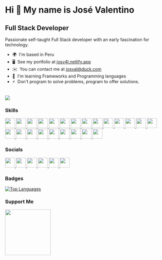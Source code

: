 # Hi 👋 My name is José Valentino

## Full Stack Developer

Passionate self-taught Full Stack developer with an early fascination for technology.

-  🌍  I'm based in Peru
-  🖥️  See my portfolio at [josv4l.netlify.app](http://josv4l.netlify.app/)
-  ✉️  You can contact me at [josval@duck.com](mailto:josval@duck.com)
-  🧠  I'm learning Frameworks and Programming languages
-  ⚡  Don't program to solve problems, program to offer solutions.
   <br /><br />

<a href="https://www.twitch.tv/heyy_josval" target="_blank" rel="noreferrer"><img
src="https://img.shields.io/twitch/status/heyy_josval?logo=twitchsx&style=for-the-badge&color=a855f7&labelColor=1c1917&label=TWITCH+STATUS" /></a>

### Skills

<p align="left">
<a href="https://developer.mozilla.org/en-US/docs/Web/JavaScript" target="_blank" rel="noreferrer">
   <picture>
      <source media="(prefers-color-scheme: dark)" srcset="https://raw.githubusercontent.com/danielcranney/readme-generator/main/public/icons/skills/javascript-colored.svg" />
      <source media="(prefers-color-scheme: light)" srcset="https://raw.githubusercontent.com/danielcranney/readme-generator/main/public/icons/skills/javascript-colored.svg" />
      <img src="https://raw.githubusercontent.com/danielcranney/readme-generator/main/public/icons/skills/javascript-colored.svg" width="32" height="32" />
   </picture>
</a>
<a href="https://learn.microsoft.com/en-us/cpp/?view=msvc-170" target="_blank" rel="noreferrer">
   <picture>
      <source media="(prefers-color-scheme: dark)" srcset="https://raw.githubusercontent.com/danielcranney/readme-generator/main/public/icons/skills/cplusplus-colored.svg" />
      <source media="(prefers-color-scheme: light)" srcset="https://raw.githubusercontent.com/danielcranney/readme-generator/main/public/icons/skills/cplusplus-colored.svg" />
      <img src="https://raw.githubusercontent.com/danielcranney/readme-generator/main/public/icons/skills/cplusplus-colored.svg" width="32" height="32" />
   </picture>
</a>
<a href="https://www.python.org/" target="_blank" rel="noreferrer">
   <picture>
      <source media="(prefers-color-scheme: dark)" srcset="https://raw.githubusercontent.com/danielcranney/readme-generator/main/public/icons/skills/python-colored.svg" />
      <source media="(prefers-color-scheme: light)" srcset="https://raw.githubusercontent.com/danielcranney/readme-generator/main/public/icons/skills/python-colored.svg" />
      <img src="https://raw.githubusercontent.com/danielcranney/readme-generator/main/public/icons/skills/python-colored.svg" width="32" height="32" />
   </picture>
</a>
<a href="https://git-scm.com/" target="_blank" rel="noreferrer">
   <picture>
      <source media="(prefers-color-scheme: dark)" srcset="https://raw.githubusercontent.com/danielcranney/readme-generator/main/public/icons/skills/git-colored.svg" />
      <source media="(prefers-color-scheme: light)" srcset="https://raw.githubusercontent.com/danielcranney/readme-generator/main/public/icons/skills/git-colored.svg" />
      <img src="https://raw.githubusercontent.com/danielcranney/readme-generator/main/public/icons/skills/git-colored.svg" width="32" height="32" />
   </picture>
</a>
<a href="https://developer.mozilla.org/en-US/docs/Glossary/HTML5" target="_blank" rel="noreferrer">
   <picture>
      <source media="(prefers-color-scheme: dark)" srcset="https://raw.githubusercontent.com/danielcranney/readme-generator/main/public/icons/skills/html5-colored.svg" />
      <source media="(prefers-color-scheme: light)" srcset="https://raw.githubusercontent.com/danielcranney/readme-generator/main/public/icons/skills/html5-colored.svg" />
      <img src="https://raw.githubusercontent.com/danielcranney/readme-generator/main/public/icons/skills/html5-colored.svg" width="32" height="32" />
   </picture>
</a>
<a href="https://www.w3.org/TR/CSS/#css" target="_blank" rel="noreferrer">
   <picture>
      <source media="(prefers-color-scheme: dark)" srcset="https://raw.githubusercontent.com/danielcranney/readme-generator/main/public/icons/skills/css3-colored.svg" />
      <source media="(prefers-color-scheme: light)" srcset="https://raw.githubusercontent.com/danielcranney/readme-generator/main/public/icons/skills/css3-colored.svg" />
      <img src="https://raw.githubusercontent.com/danielcranney/readme-generator/main/public/icons/skills/css3-colored.svg" width="32" height="32" />
   </picture>
</a>
<a href="https://react.dev/" target="_blank" rel="noreferrer">
   <picture>
      <source media="(prefers-color-scheme: dark)" srcset="https://raw.githubusercontent.com/danielcranney/readme-generator/main/public/icons/skills/react-colored.svg" />
      <source media="(prefers-color-scheme: light)" srcset="https://raw.githubusercontent.com/danielcranney/readme-generator/main/public/icons/skills/react-colored.svg" />
      <img src="https://raw.githubusercontent.com/danielcranney/readme-generator/main/public/icons/skills/react-colored.svg" width="32" height="32" />
   </picture>
</a>
<a href="https://svelte.dev/" target="_blank" rel="noreferrer">
   <picture>
      <source media="(prefers-color-scheme: dark)" srcset="https://raw.githubusercontent.com/danielcranney/readme-generator/main/public/icons/skills/svelte-colored.svg" />
      <source media="(prefers-color-scheme: light)" srcset="https://raw.githubusercontent.com/danielcranney/readme-generator/main/public/icons/skills/svelte-colored.svg" />
      <img src="https://raw.githubusercontent.com/danielcranney/readme-generator/main/public/icons/skills/svelte-colored.svg" width="32" height="32" />
   </picture>
</a>
<a href="https://chakra-ui.com/" target="_blank" rel="noreferrer">
   <picture>
      <source media="(prefers-color-scheme: dark)" srcset="https://raw.githubusercontent.com/danielcranney/readme-generator/main/public/icons/skills/chakra-colored.svg" />
      <source media="(prefers-color-scheme: light)" srcset="https://raw.githubusercontent.com/danielcranney/readme-generator/main/public/icons/skills/chakra-colored.svg" />
      <img src="https://raw.githubusercontent.com/danielcranney/readme-generator/main/public/icons/skills/chakra-colored.svg" width="32" height="32" />
   </picture>
</a>
<a href="https://tailwindcss.com/" target="_blank" rel="noreferrer">
   <picture>
      <source media="(prefers-color-scheme: dark)" srcset="https://raw.githubusercontent.com/danielcranney/readme-generator/main/public/icons/skills/tailwindcss-colored.svg" />
      <source media="(prefers-color-scheme: light)" srcset="https://raw.githubusercontent.com/danielcranney/readme-generator/main/public/icons/skills/tailwindcss-colored.svg" />
      <img src="https://raw.githubusercontent.com/danielcranney/readme-generator/main/public/icons/skills/tailwindcss-colored.svg" width="32" height="32" />
   </picture>
</a>
<a href="https://mui.com/" target="_blank" rel="noreferrer">
   <picture>
      <source media="(prefers-color-scheme: dark)" srcset="https://raw.githubusercontent.com/danielcranney/readme-generator/main/public/icons/skills/materialui-colored.svg" />
      <source media="(prefers-color-scheme: light)" srcset="https://raw.githubusercontent.com/danielcranney/readme-generator/main/public/icons/skills/materialui-colored.svgg" />
      <img src="https://raw.githubusercontent.com/danielcranney/readme-generator/main/public/icons/skills/materialui-colored.svg" width="32" height="32" />
   </picture>
</a>
<a href="https://getbootstrap.com/" target="_blank" rel="noreferrer">
   <picture>
      <source media="(prefers-color-scheme: dark)" srcset="https://raw.githubusercontent.com/danielcranney/readme-generator/main/public/icons/skills/bootstrap-colored.svg" />
      <source media="(prefers-color-scheme: light)" srcset="https://raw.githubusercontent.com/danielcranney/readme-generator/main/public/icons/skills/bootstrap-colored.svg" />
      <img src="https://raw.githubusercontent.com/danielcranney/readme-generator/main/public/icons/skills/bootstrap-colored.svg" width="32" height="32" />
   </picture>
</a>
<a href="https://sass-lang.com/" target="_blank" rel="noreferrer">
   <picture>
      <source media="(prefers-color-scheme: dark)" srcset="https://raw.githubusercontent.com/danielcranney/readme-generator/main/public/icons/skills/sass-colored.svg" />
      <source media="(prefers-color-scheme: light)" srcset="https://raw.githubusercontent.com/danielcranney/readme-generator/main/public/icons/skills/sass-colored.svg" />
      <img src="https://raw.githubusercontent.com/danielcranney/readme-generator/main/public/icons/skills/sass-colored.svg" width="32" height="32" />
   </picture>
</a>
<a href="https://vitejs.dev/" target="_blank" rel="noreferrer">
   <picture>
      <source media="(prefers-color-scheme: dark)" srcset="https://raw.githubusercontent.com/danielcranney/readme-generator/main/public/icons/skills/vite-colored.svg" />
      <source media="(prefers-color-scheme: light)" srcset="https://raw.githubusercontent.com/danielcranney/readme-generator/main/public/icons/skills/vite-colored.svg" />
      <img src="https://raw.githubusercontent.com/danielcranney/readme-generator/main/public/icons/skills/vite-colored.svg" width="32" height="32" />
   </picture>
</a>
<a href="https://nextjs.org/docs" target="_blank" rel="noreferrer">
   <picture>
      <source media="(prefers-color-scheme: dark)" srcset="https://raw.githubusercontent.com/danielcranney/readme-generator/main/public/icons/skills/nextjs-colored.svg" />
      <source media="(prefers-color-scheme: light)" srcset="https://raw.githubusercontent.com/danielcranney/readme-generator/main/public/icons/skills/nextjs-colored.svg" />
      <img src="https://raw.githubusercontent.com/danielcranney/readme-generator/main/public/icons/skills/nextjs-colored.svg" width="32" height="32" />
   </picture>
</a>
<a href="https://nodejs.org/en" target="_blank" rel="noreferrer">
   <picture>
      <source media="(prefers-color-scheme: dark)" srcset="https://raw.githubusercontent.com/danielcranney/readme-generator/main/public/icons/skills/nodejs-colored.svg" />
      <source media="(prefers-color-scheme: light)" srcset="https://raw.githubusercontent.com/danielcranney/readme-generator/main/public/icons/skills/nodejs-colored.svg" />
      <img src="https://raw.githubusercontent.com/danielcranney/readme-generator/main/public/icons/skills/nodejs-colored.svg" width="32" height="32" />
   </picture>
</a>
<a href="https://www.mongodb.com/" target="_blank" rel="noreferrer">
   <picture>
      <source media="(prefers-color-scheme: dark)" srcset="https://raw.githubusercontent.com/danielcranney/readme-generator/main/public/icons/skills/mongodb-colored.svg" />
      <source media="(prefers-color-scheme: light)" srcset="https://raw.githubusercontent.com/danielcranney/readme-generator/main/public/icons/skills/mongodb-colored.svg" />
      <img src="https://raw.githubusercontent.com/danielcranney/readme-generator/main/public/icons/skills/mongodb-colored.svg" width="32" height="32" />
   </picture>
</a>
<a href="https://firebase.google.com/" target="_blank" rel="noreferrer">
   <picture>
      <source media="(prefers-color-scheme: dark)" srcset="https://raw.githubusercontent.com/danielcranney/readme-generator/main/public/icons/skills/firebase-colored.svg" />
      <source media="(prefers-color-scheme: light)" srcset="https://raw.githubusercontent.com/danielcranney/readme-generator/main/public/icons/skills/firebase-colored.svg" />
      <img src="https://raw.githubusercontent.com/danielcranney/readme-generator/main/public/icons/skills/firebase-colored.svg" width="32" height="32" />
   </picture>
</a>
<a href="https://expressjs.com/" target="_blank" rel="noreferrer">
   <picture>
      <source media="(prefers-color-scheme: dark)" srcset="https://raw.githubusercontent.com/danielcranney/readme-generator/main/public/icons/skills/express-colored.svg" />
      <source media="(prefers-color-scheme: light)" srcset="https://raw.githubusercontent.com/danielcranney/readme-generator/main/public/icons/skills/express-colored.svg" />
      <img src="https://raw.githubusercontent.com/danielcranney/readme-generator/main/public/icons/skills/express-colored.svg" width="32" height="32" />
   </picture>
</a>
<a href="https://www.mysql.com/" target="_blank" rel="noreferrer">
   <picture>
      <source media="(prefers-color-scheme: dark)" srcset="https://raw.githubusercontent.com/danielcranney/readme-generator/main/public/icons/skills/mysql-colored.svg" />
      <source media="(prefers-color-scheme: light)" srcset="https://raw.githubusercontent.com/danielcranney/readme-generator/main/public/icons/skills/mysql-colored.svg" />
      <img src="https://raw.githubusercontent.com/danielcranney/readme-generator/main/public/icons/skills/mysql-colored.svg" width="32" height="32" />
   </picture>
</a>
<a href="https://www.linux.org/" target="_blank" rel="noreferrer">
   <picture>
      <source media="(prefers-color-scheme: dark)" srcset="https://raw.githubusercontent.com/danielcranney/readme-generator/main/public/icons/skills/linux-colored.svg" />
      <source media="(prefers-color-scheme: light)" srcset="https://raw.githubusercontent.com/danielcranney/readme-generator/main/public/icons/skills/linux-colored.svg" />
      <img src="https://raw.githubusercontent.com/danielcranney/readme-generator/main/public/icons/skills/linux-colored.svg" width="32" height="32" />
   </picture>
</a>
<a href="https://www.adobe.com/uk/products/photoshop.html" target="_blank" rel="noreferrer">
   <picture>
      <source media="(prefers-color-scheme: dark)" srcset="https://raw.githubusercontent.com/danielcranney/readme-generator/main/public/icons/skills/photoshop-colored.svg" />
      <source media="(prefers-color-scheme: light)" srcset="https://raw.githubusercontent.com/danielcranney/readme-generator/main/public/icons/skills/photoshop-colored.svg" />
      <img src="https://raw.githubusercontent.com/danielcranney/readme-generator/main/public/icons/skills/photoshop-colored.svg" width="32" height="32" />
   </picture>
</a>
<a href="https://www.figma.com/" target="_blank" rel="noreferrer">
   <picture>
      <source media="(prefers-color-scheme: dark)" srcset="https://raw.githubusercontent.com/danielcranney/readme-generator/main/public/icons/skills/figma-colored.svg" />
      <source media="(prefers-color-scheme: light)" srcset="https://raw.githubusercontent.com/danielcranney/readme-generator/main/public/icons/skills/figma-colored.svg" />
      <img src="https://raw.githubusercontent.com/danielcranney/readme-generator/main/public/icons/skills/figma-colored.svg" width="32" height="32" />
   </picture>
</a>
</p>
                    
### Socials
                  
                  
<p align="left">

   <a href="https://www.dev.to/josv4l" target="_blank" rel="noreferrer">
      <picture>
         <source media="(prefers-color-scheme: dark)" srcset="https://raw.githubusercontent.com/danielcranney/readme-generator/main/public/icons/socials/devdotto-dark.svg" />
         <source media="(prefers-color-scheme: light)" srcset="https://raw.githubusercontent.com/danielcranney/readme-generator/main/public/icons/socials/devdotto.svg" />
         <img src="https://raw.githubusercontent.com/danielcranney/readme-generator/main/public/icons/socials/devdotto.svg" width="32" height="32" />
      </picture>
   </a>
   <a href="https://www.github.com/heyy-josval" target="_blank" rel="noreferrer">
      <picture>
         <source media="(prefers-color-scheme: dark)" srcset="https://raw.githubusercontent.com/danielcranney/readme-generator/main/public/icons/socials/github-dark.svg" />
         <source media="(prefers-color-scheme: light)" srcset="https://raw.githubusercontent.com/danielcranney/readme-generator/main/public/icons/socials/github.svg" />
         <img src="https://raw.githubusercontent.com/danielcranney/readme-generator/main/public/icons/socials/github.svg" width="32" height="32" />
      </picture>
   </a>
   <a href="http://www.instagram.com/heyy.josval" target="_blank" rel="noreferrer">
      <picture>
         <source media="(prefers-color-scheme: dark)" srcset="https://raw.githubusercontent.com/danielcranney/readme-generator/main/public/icons/socials/instagram.svg" />
         <source media="(prefers-color-scheme: light)" srcset="https://raw.githubusercontent.com/danielcranney/readme-generator/main/public/icons/socials/instagram.svg" />
<img src="https://raw.githubusercontent.com/danielcranney/readme-generator/main/public/icons/socials/instagram.svg" width="32" height="32" />
      </picture>
   </a>
   <a href="https://www.linkedin.com/in/josval" target="_blank" rel="noreferrer">
                    <picture>
                    <source media="(prefers-color-scheme: dark)" srcset="https://raw.githubusercontent.com/danielcranney/readme-generator/main/public/icons/socials/linkedin.svg" />
                    <source media="(prefers-color-scheme: light)" srcset="https://raw.githubusercontent.com/danielcranney/readme-generator/main/public/icons/socials/linkedin.svg" />
                    <img src="https://raw.githubusercontent.com/danielcranney/readme-generator/main/public/icons/socials/linkedin.svg" width="32" height="32" />
                    </picture>
                    </a>
                      <a href="https://www.x.com/heyy_josval" target="_blank" rel="noreferrer">
                    <picture>
                    <source media="(prefers-color-scheme: dark)" srcset="https://raw.githubusercontent.com/danielcranney/readme-generator/main/public/icons/socials/twitter-dark.svg" />
                    <source media="(prefers-color-scheme: light)" srcset="https://raw.githubusercontent.com/danielcranney/readme-generator/main/public/icons/socials/twitter.svg" />
                    <img src="https://raw.githubusercontent.com/danielcranney/readme-generator/main/public/icons/socials/twitter.svg" width="32" height="32" />
                    </picture>
                    </a>
                      <a href="https://www.twitch.tv/heyy_josval" target="_blank" rel="noreferrer">
                    <picture>
                    <source media="(prefers-color-scheme: dark)" srcset="https://raw.githubusercontent.com/danielcranney/readme-generator/main/public/icons/socials/twitch.svg" />
                    <source media="(prefers-color-scheme: light)" srcset="https://raw.githubusercontent.com/danielcranney/readme-generator/main/public/icons/socials/twitch.svg" />
                    <img src="https://raw.githubusercontent.com/danielcranney/readme-generator/main/public/icons/socials/twitch.svg" width="32" height="32" />
                    </picture>
                    </a>
                  </p>

### Badges

<a href="https://github.com/heyy-josval" align="left"><img src="https://github-readme-stats.vercel.app/api/top-langs/?username=heyy-josval&langs_count=10&title_color=a855f7&text_color=ffffff&icon_color=a855f7&bg_color=1c1917&hide_border=true&locale=en&custom_title=Top%20%Languages" alt="Top Languages" /></a>

### Support Me

<a href="https://www.buymeacoffee.com/josv4l"><img src="https://cdn.buymeacoffee.com/buttons/v2/default-yellow.png" width="150"/></a>
